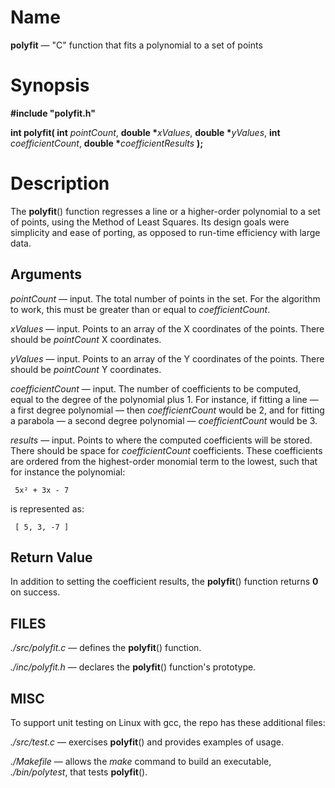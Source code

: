Name
====

**polyfit** — "C" function that fits a polynomial to a set of points

Synopsis
========

**#include "polyfit.h"**

__int polyfit( int__ _pointCount_, **double \***_xValues_, **double \***_yValues_,  __int__ _coefficientCount_, **double \***_coefficientResults_ __);__

Description
===========

The **polyfit**() function regresses a line or a higher-order polynomial to a set of points, using the Method of Least Squares. Its design goals were simplicity and ease of porting, as opposed to run-time efficiency with large data.

Arguments
---------
_pointCount_ — input. The total number of points in the set. For the algorithm to work, this must be greater than or equal to _coefficientCount_.

_xValues_  — input. Points to an array of the X coordinates of the points. There should be _pointCount_ X coordinates.

_yValues_ — input. Points to an array of the Y coordinates of the points. There should be _pointCount_ Y coordinates.

_coefficientCount_ — input. The number of coefficients to be computed, equal to the degree of the polynomial plus 1. For instance, if fitting a line — a first degree polynomial — then _coefficientCount_ would be 2, and for fitting a parabola — a second degree polynomial — _coefficientCount_ would be 3.

_results_ — input. Points to where the computed coefficients will be stored. There should be space for _coefficientCount_ coefficients. These coefficients are ordered from the highest-order monomial term to the lowest, such that for instance the polynomial:

     5x² + 3x - 7
     
is represented as:

     [ 5, 3, -7 ] 


Return Value
------------
In addition to setting the coefficient results, the **polyfit**() function returns **0** on success.

FILES
-----
*./src/polyfit.c* — defines the **polyfit**() function.

*./inc/polyfit.h* — declares the **polyfit**() function's prototype.

MISC
----
To support unit testing on Linux with gcc, the repo has these additional files:

*./src/test.c* — exercises **polyfit**() and provides examples of usage.

*./Makefile* — allows the *make* command to build an executable, *./bin/polytest*, that tests **polyfit**().
